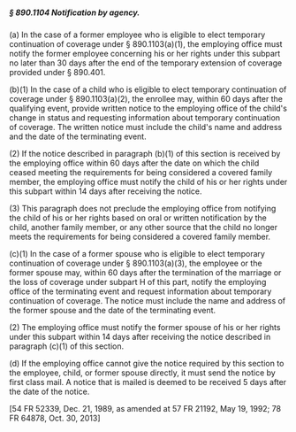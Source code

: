 ##### § 890.1104 Notification by agency. #####

(a) In the case of a former employee who is eligible to elect temporary continuation of coverage under § 890.1103(a)(1), the employing office must notify the former employee concerning his or her rights under this subpart no later than 30 days after the end of the temporary extension of coverage provided under § 890.401.

(b)(1) In the case of a child who is eligible to elect temporary continuation of coverage under § 890.1103(a)(2), the enrollee may, within 60 days after the qualifying event, provide written notice to the employing office of the child's change in status and requesting information about temporary continuation of coverage. The written notice must include the child's name and address and the date of the terminating event.

(2) If the notice described in paragraph (b)(1) of this section is received by the employing office within 60 days after the date on which the child ceased meeting the requirements for being considered a covered family member, the employing office must notify the child of his or her rights under this subpart within 14 days after receiving the notice.

(3) This paragraph does not preclude the employing office from notifying the child of his or her rights based on oral or written notification by the child, another family member, or any other source that the child no longer meets the requirements for being considered a covered family member.

(c)(1) In the case of a former spouse who is eligible to elect temporary continuation of coverage under § 890.1103(a)(3), the employee or the former spouse may, within 60 days after the termination of the marriage or the loss of coverage under subpart H of this part, notify the employing office of the terminating event and request information about temporary continuation of coverage. The notice must include the name and address of the former spouse and the date of the terminating event.

(2) The employing office must notify the former spouse of his or her rights under this subpart within 14 days after receiving the notice described in paragraph (c)(1) of this section.

(d) If the employing office cannot give the notice required by this section to the employee, child, or former spouse directly, it must send the notice by first class mail. A notice that is mailed is deemed to be received 5 days after the date of the notice.

[54 FR 52339, Dec. 21, 1989, as amended at 57 FR 21192, May 19, 1992; 78 FR 64878, Oct. 30, 2013]